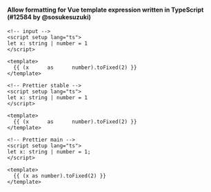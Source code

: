 #### Allow formatting for Vue template expression written in TypeScript (#12584 by @sosukesuzuki)

<!-- prettier-ignore -->
```vue
<!-- input -->
<script setup lang="ts">
let x: string | number = 1
</script>

<template>
  {{ (x      as      number).toFixed(2) }}
</template>

<!-- Prettier stable -->
<script setup lang="ts">
let x: string | number = 1
</script>

<template>
  {{ (x      as      number).toFixed(2) }}
</template>

<!-- Prettier main -->
<script setup lang="ts">
let x: string | number = 1;
</script>

<template>
  {{ (x as number).toFixed(2) }}
</template>
```
